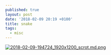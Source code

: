 ```yaml
---
published: true
layout: post
date: '2018-02-09 20:19 +0100'
title: snake
tags:
  - misc
---
```

[![2018-02-09-194724_1920x1200_scrot.md.png](https://cdn.scrot.moe/images/2018/02/09/2018-02-09-194724_1920x1200_scrot.md.png)](https://cdn.scrot.moe/images/2018/02/09/2018-02-09-194724_1920x1200_scrot.png)